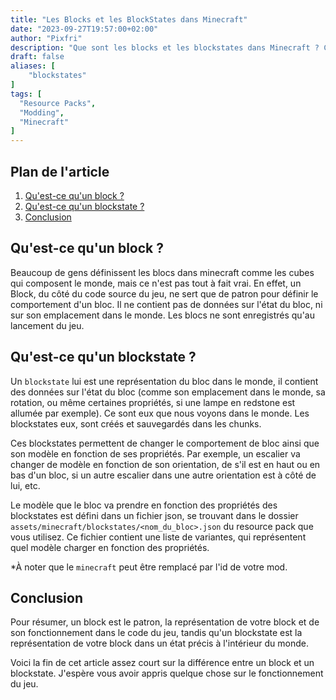 ```yaml
---
title: "Les Blocks et les BlockStates dans Minecraft"
date: "2023-09-27T19:57:00+02:00"
author: "Pixfri"
description: "Que sont les blocks et les blockstates dans Minecraft ? Comment sont-ils utilisés ? Quelles sont les différences entre les deux ?"
draft: false
aliases: [
    "blockstates"
]
tags: [ 
  "Resource Packs",
  "Modding",
  "Minecraft"
]
---
```


## Plan de l'article
1. [Qu'est-ce qu'un block ?](#quest-ce-quun-block-)  
2. [Qu'est-ce qu'un blockstate ?](#quest-ce-quun-blockstate-)  
3. [Conclusion](#conclusion)

## Qu'est-ce qu'un block ?

Beaucoup de gens définissent les blocs dans minecraft comme les cubes qui composent le monde, mais ce n'est pas tout à fait vrai.
En effet, un Block, du côté du code source du jeu, ne sert que de patron pour définir le comportement d'un bloc. Il ne contient pas
de données sur l'état du bloc, ni sur son emplacement dans le monde. Les blocs ne sont enregistrés qu'au lancement du jeu.

## Qu'est-ce qu'un blockstate ?

Un `blockstate` lui est une représentation du bloc dans le monde, il contient des données sur l'état du bloc (comme
son emplacement dans le monde, sa rotation, ou même certaines propriétés, si une lampe en redstone est allumée par exemple). 
Ce sont eux que nous voyons dans le monde. Les blockstates eux, sont créés et sauvegardés dans les chunks.

Ces blockstates permettent de changer le comportement de bloc ainsi que son modèle en fonction de ses propriétés. Par exemple,
un escalier va changer de modèle en fonction de son orientation, de s'il est en haut ou en bas d'un bloc, si un autre escalier
dans une autre orientation est à côté de lui, etc.

Le modèle que le bloc va prendre en fonction des propriétés des blockstates est défini dans un fichier json, se trouvant dans
le dossier `assets/minecraft/blockstates/<nom_du_bloc>.json` du resource pack que vous utilisez. Ce fichier contient une liste de variantes, qui représentent
quel modèle charger en fonction des propriétés.

*À noter que le `minecraft` peut être remplacé par l'id de votre mod.

## Conclusion

Pour résumer, un block est le patron, la représentation de votre block et de son fonctionnement dans le code du jeu, 
tandis qu'un blockstate est la représentation de votre block dans un état précis à l'intérieur du monde.

Voici la fin de cet article assez court sur la différence entre un block et un blockstate. J'espère vous avoir appris 
quelque chose sur le fonctionnement du jeu. 
